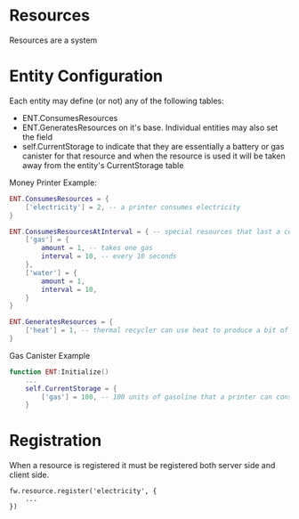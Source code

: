 # Resources
Resources are a system

# Entity Configuration
Each entity may define (or not) any of the following tables:
 - ENT.ConsumesResources
 - ENT.GeneratesResources
on it's base. Individual entities may also set the field
 - self.CurrentStorage
to indicate that they are essentially a battery or gas canister for that resource and when the resource
is used it will be taken away from the entity's CurrentStorage table

Money Printer Example:
```Lua
ENT.ConsumesResources = {
	['electricity'] = 2, -- a printer consumes electricity
}

ENT.ConsumesResourcesAtInterval = { -- special resources that last a certain amount of time for each 'consume'
	['gas'] = {
		amount = 1, -- takes one gas
		interval = 10, -- every 10 seconds
	},
	['water'] = {
		amount = 1,
		interval = 10,
	}
}

ENT.GeneratesResources = {
	['heat'] = 1, -- thermal recycler can use heat to produce a bit of extra energy if you want efficiency
}
```

Gas Canister Example
```Lua
function ENT:Initialize()
	...
	self.CurrentStorage = {
		['gas'] = 100, -- 100 units of gasoline that a printer can consume
	}
```

# Registration
When a resource is registered it must be registered both server side and client side.
```
fw.resource.register('electricity', {
	...
})
```
